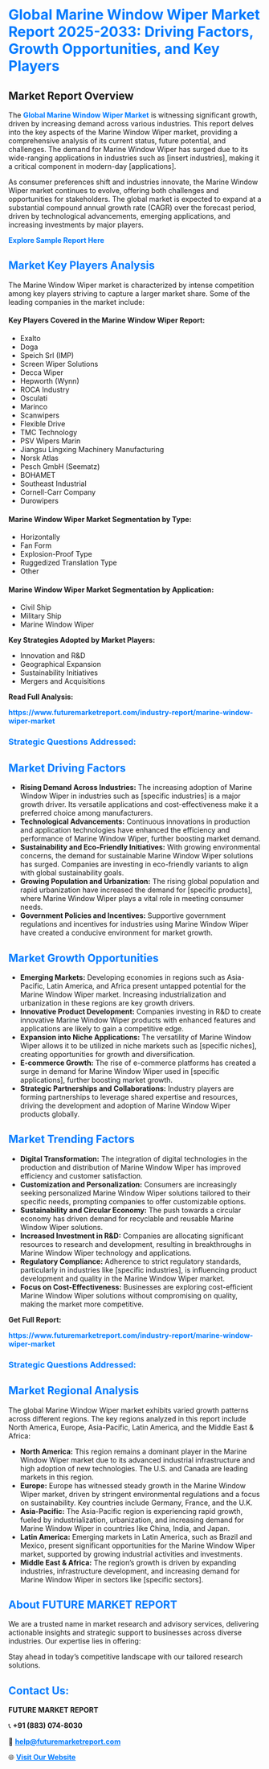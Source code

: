 <h1 style="color: #007BFF;">Global Marine Window Wiper Market Report 2025-2033: Driving Factors, Growth Opportunities, and Key Players</h1>

<section id="overview">
<h2>Market Report Overview</h2>
<p>The <a href="https://www.futuremarketreport.com/industry-report/marine-window-wiper-market" style="color: #007BFF; text-decoration: none;"><strong>Global Marine Window Wiper Market</strong></a> is witnessing significant growth, driven by increasing demand across various industries. This report delves into the key aspects of the Marine Window Wiper market, providing a comprehensive analysis of its current status, future potential, and challenges. The demand for Marine Window Wiper has surged due to its wide-ranging applications in industries such as [insert industries], making it a critical component in modern-day [applications].</p>
<p>As consumer preferences shift and industries innovate, the Marine Window Wiper market continues to evolve, offering both challenges and opportunities for stakeholders. The global market is expected to expand at a substantial compound annual growth rate (CAGR) over the forecast period, driven by technological advancements, emerging applications, and increasing investments by major players.</p>
</section>

<section id="overview">
<p><a href="https://www.futuremarketreport.com/request-sample/reportId=126354" style="color: #007BFF; text-decoration: none;"><strong>Explore Sample Report Here</strong></a></p>
</section>

<section id="key-players">
<h2 style="color: #007BFF;">Market Key Players Analysis</h2>
<p>The Marine Window Wiper market is characterized by intense competition among key players striving to capture a larger market share. Some of the leading companies in the market include:</p>
<h4>Key Players Covered in the Marine Window Wiper Report:</h4>
<ul><li>Exalto</li><li>Doga</li><li>Speich Srl (IMP)</li><li>Screen Wiper Solutions</li><li>Decca Wiper</li><li>Hepworth (Wynn)</li><li>ROCA Industry</li><li>Osculati</li><li>Marinco</li><li>Scanwipers</li><li>Flexible Drive</li><li>TMC Technology</li><li>PSV Wipers Marin</li><li>Jiangsu Lingxing Machinery Manufacturing</li><li>Norsk Atlas</li><li>Pesch GmbH (Seematz)</li><li>BOHAMET</li><li>Southeast Industrial</li><li>Cornell-Carr Company</li><li>Durowipers</li></ul>
<h4>Marine Window Wiper Market Segmentation by Type:</h4>
<ul><li>Horizontally</li><li>Fan Form</li><li>Explosion-Proof Type</li><li>Ruggedized Translation Type</li><li>Other</li></ul>

<h4>Marine Window Wiper Market Segmentation by Application:</h4>
<ul><li>Civil Ship</li><li>Military Ship</li><li>Marine Window Wiper</li></ul>
<p><strong>Key Strategies Adopted by Market Players:</strong></p>
<ul>
<li>Innovation and R&D</li>
<li>Geographical Expansion</li>
<li>Sustainability Initiatives</li>
<li>Mergers and Acquisitions</li>
</ul>
</section>

<section>
<p><strong>Read Full Analysis: </strong></p><a href="https://www.futuremarketreport.com/industry-report/marine-window-wiper-market" style="color: #007BFF; text-decoration: none;"><strong>https://www.futuremarketreport.com/industry-report/marine-window-wiper-market</strong></a>
<h3 style="color: #007BFF;">Strategic Questions Addressed:</h3>
</section>

<section id="driving-factors">
<h2 style="color: #007BFF;">Market Driving Factors</h2>
<ul>
<li><strong>Rising Demand Across Industries:</strong> The increasing adoption of Marine Window Wiper in industries such as [specific industries] is a major growth driver. Its versatile applications and cost-effectiveness make it a preferred choice among manufacturers.</li>
<li><strong>Technological Advancements:</strong> Continuous innovations in production and application technologies have enhanced the efficiency and performance of Marine Window Wiper, further boosting market demand.</li>
<li><strong>Sustainability and Eco-Friendly Initiatives:</strong> With growing environmental concerns, the demand for sustainable Marine Window Wiper solutions has surged. Companies are investing in eco-friendly variants to align with global sustainability goals.</li>
<li><strong>Growing Population and Urbanization:</strong> The rising global population and rapid urbanization have increased the demand for [specific products], where Marine Window Wiper plays a vital role in meeting consumer needs.</li>
<li><strong>Government Policies and Incentives:</strong> Supportive government regulations and incentives for industries using Marine Window Wiper have created a conducive environment for market growth.</li>
</ul>
</section>

<section id="growth-opportunities">
<h2 style="color: #007BFF;">Market Growth Opportunities</h2>
<ul>
<li><strong>Emerging Markets:</strong> Developing economies in regions such as Asia-Pacific, Latin America, and Africa present untapped potential for the Marine Window Wiper market. Increasing industrialization and urbanization in these regions are key growth drivers.</li>
<li><strong>Innovative Product Development:</strong> Companies investing in R&D to create innovative Marine Window Wiper products with enhanced features and applications are likely to gain a competitive edge.</li>
<li><strong>Expansion into Niche Applications:</strong> The versatility of Marine Window Wiper allows it to be utilized in niche markets such as [specific niches], creating opportunities for growth and diversification.</li>
<li><strong>E-commerce Growth:</strong> The rise of e-commerce platforms has created a surge in demand for Marine Window Wiper used in [specific applications], further boosting market growth.</li>
<li><strong>Strategic Partnerships and Collaborations:</strong> Industry players are forming partnerships to leverage shared expertise and resources, driving the development and adoption of Marine Window Wiper products globally.</li>
</ul>
</section>

<section id="trending-factors">
<h2 style="color: #007BFF;">Market Trending Factors</h2>
<ul>
<li><strong>Digital Transformation:</strong> The integration of digital technologies in the production and distribution of Marine Window Wiper has improved efficiency and customer satisfaction.</li>
<li><strong>Customization and Personalization:</strong> Consumers are increasingly seeking personalized Marine Window Wiper solutions tailored to their specific needs, prompting companies to offer customizable options.</li>
<li><strong>Sustainability and Circular Economy:</strong> The push towards a circular economy has driven demand for recyclable and reusable Marine Window Wiper solutions.</li>
<li><strong>Increased Investment in R&D:</strong> Companies are allocating significant resources to research and development, resulting in breakthroughs in Marine Window Wiper technology and applications.</li>
<li><strong>Regulatory Compliance:</strong> Adherence to strict regulatory standards, particularly in industries like [specific industries], is influencing product development and quality in the Marine Window Wiper market.</li>
<li><strong>Focus on Cost-Effectiveness:</strong> Businesses are exploring cost-efficient Marine Window Wiper solutions without compromising on quality, making the market more competitive.</li>
</ul>
</section>

<section>
<p><strong>Get Full Report: </strong></p><a href="https://www.futuremarketreport.com/industry-report/marine-window-wiper-market" style="color: #007BFF; text-decoration: none;"><strong>https://www.futuremarketreport.com/industry-report/marine-window-wiper-market</strong></a>
<h3 style="color: #007BFF;">Strategic Questions Addressed:</h3>
</section>


<section id="regional-analysis">
<h2 style="color: #007BFF;">Market Regional Analysis</h2>
<p>The global Marine Window Wiper market exhibits varied growth patterns across different regions. The key regions analyzed in this report include North America, Europe, Asia-Pacific, Latin America, and the Middle East & Africa:</p>
<ul>
<li><strong>North America:</strong> This region remains a dominant player in the Marine Window Wiper market due to its advanced industrial infrastructure and high adoption of new technologies. The U.S. and Canada are leading markets in this region.</li>
<li><strong>Europe:</strong> Europe has witnessed steady growth in the Marine Window Wiper market, driven by stringent environmental regulations and a focus on sustainability. Key countries include Germany, France, and the U.K.</li>
<li><strong>Asia-Pacific:</strong> The Asia-Pacific region is experiencing rapid growth, fueled by industrialization, urbanization, and increasing demand for Marine Window Wiper in countries like China, India, and Japan.</li>
<li><strong>Latin America:</strong> Emerging markets in Latin America, such as Brazil and Mexico, present significant opportunities for the Marine Window Wiper market, supported by growing industrial activities and investments.</li>
<li><strong>Middle East & Africa:</strong> The region’s growth is driven by expanding industries, infrastructure development, and increasing demand for Marine Window Wiper in sectors like [specific sectors].</li>
</ul>
</section>

<footer>
<h2 style="color: #007BFF;">About FUTURE MARKET REPORT</h2>
<p>We are a trusted name in market research and advisory services, delivering actionable insights and strategic support to businesses across diverse industries. Our expertise lies in offering:</p>

<p>Stay ahead in today’s competitive landscape with our tailored research solutions.</p>

<h2 style="color: #007BFF;">Contact Us:</h2>
<p><strong>FUTURE MARKET REPORT</strong></p>
<p>📞 <strong>+91 (883) 074-8030</strong></p>
<p>📧 <strong><a href="mailto:help@futuremarketreport.com" style="color: #007BFF;">help@futuremarketreport.com</a></strong></p>
<p>🌐 <strong><a href="https://www.futuremarketreport.com/" style="color: #007BFF;">Visit Our Website</a></strong></p>
</footer>
